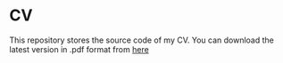 # CV
This repository stores the source code of my CV.
You can download the latest version in .pdf format from [here](https://github.com/paluszkiewiczB/cv/releases/download/latest/cv.pdf)